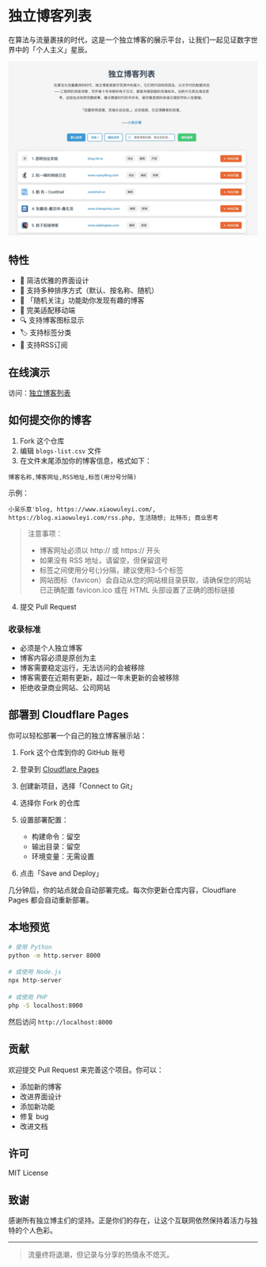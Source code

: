 # 独立博客列表

在算法与流量裹挟的时代，这是一个独立博客的展示平台，让我们一起见证数字世界中的「个人主义」星辰。

![预览图](https://raw.githubusercontent.com/lovexw/blogbase/main/image/homepage.jpg)

## 特性

- 🎨 简洁优雅的界面设计
- 🔄 支持多种排序方式（默认、按名称、随机）
- 🎲 「随机关注」功能助你发现有趣的博客
- 📱 完美适配移动端
- 🔍 支持博客图标显示
- 🏷️ 支持标签分类
- 📰 支持RSS订阅

## 在线演示

访问：[独立博客列表](https://blogbase.xiaowuleyi.com)

## 如何提交你的博客

1. Fork 这个仓库
2. 编辑 `blogs-list.csv` 文件
3. 在文件末尾添加你的博客信息，格式如下：

```csv
博客名称,博客网址,RSS地址,标签(用分号分隔)
```

示例：
```csv
小吴乐意'blog, https://www.xiaowuleyi.com/, https://blog.xiaowuleyi.com/rss.php, 生活随想; 比特币; 商业思考
```

> 注意事项：
> - 博客网址必须以 http:// 或 https:// 开头
> - 如果没有 RSS 地址，请留空，但保留逗号
> - 标签之间使用分号(;)分隔，建议使用3-5个标签
> - 网站图标（favicon）会自动从您的网站根目录获取，请确保您的网站已正确配置 favicon.ico 或在 HTML 头部设置了正确的图标链接

4. 提交 Pull Request

### 收录标准

- 必须是个人独立博客
- 博客内容必须是原创为主
- 博客需要稳定运行，无法访问的会被移除
- 博客需要在近期有更新，超过一年未更新的会被移除
- 拒绝收录商业网站、公司网站

## 部署到 Cloudflare Pages

你可以轻松部署一个自己的独立博客展示站：

1. Fork 这个仓库到你的 GitHub 账号

2. 登录到 [Cloudflare Pages](https://pages.cloudflare.com)

3. 创建新项目，选择「Connect to Git」

4. 选择你 Fork 的仓库

5. 设置部署配置：
   - 构建命令：留空
   - 输出目录：留空
   - 环境变量：无需设置

6. 点击「Save and Deploy」

几分钟后，你的站点就会自动部署完成。每次你更新仓库内容，Cloudflare Pages 都会自动重新部署。

## 本地预览

```bash
# 使用 Python
python -m http.server 8000

# 或使用 Node.js
npx http-server

# 或使用 PHP
php -S localhost:8000
```

然后访问 `http://localhost:8000`

## 贡献

欢迎提交 Pull Request 来完善这个项目。你可以：

- 添加新的博客
- 改进界面设计
- 添加新功能
- 修复 bug
- 改进文档

## 许可

MIT License

## 致谢

感谢所有独立博主们的坚持。正是你们的存在，让这个互联网依然保持着活力与独特的个人色彩。

---

> 流量终将退潮，但记录与分享的热情永不熄灭。
